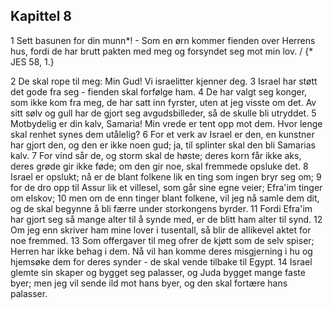## Kapittel 8

1 Sett basunen for din munn*! - Som en ørn kommer fienden over Herrens hus, fordi de har brutt pakten med meg og forsyndet seg mot min lov. / {* JES 58, 1.}

2 De skal rope til meg: Min Gud! Vi israelitter kjenner deg.
3 Israel har støtt det gode fra seg - fienden skal forfølge ham.
4 De har valgt seg konger, som ikke kom fra meg, de har satt inn fyrster, uten at jeg visste om det. Av sitt sølv og gull har de gjort seg avgudsbilleder, så de skulle bli utryddet.
5 Motbydelig er din kalv, Samaria! Min vrede er tent opp mot dem. Hvor lenge skal renhet synes dem utålelig?
6 For et verk av Israel er den, en kunstner har gjort den, og den er ikke noen gud; ja, til splinter skal den bli Samarias kalv.
7 For vind sår de, og storm skal de høste; deres korn får ikke aks, deres grøde gir ikke føde; om den gir noe, skal fremmede opsluke det.
8 Israel er opslukt; nå er de blant folkene lik en ting som ingen bryr seg om;
9 for de dro opp til Assur lik et villesel, som går sine egne veier; Efra'im tinger om elskov;
10 men om de enn tinger blant folkene, vil jeg nå samle dem dit, og de skal begynne å bli færre under storkongens byrder.
11 Fordi Efra'im har gjort seg så mange alter til å synde med, er de blitt ham alter til synd.
12 Om jeg enn skriver ham mine lover i tusentall, så blir de allikevel aktet for noe fremmed.
13 Som offergaver til meg ofrer de kjøtt som de selv spiser; Herren har ikke behag i dem. Nå vil han komme deres misgjerning i hu og hjemsøke dem for deres synder - de skal vende tilbake til Egypt.
14 Israel glemte sin skaper og bygget seg palasser, og Juda bygget mange faste byer; men jeg vil sende ild mot hans byer, og den skal fortære hans palasser.

